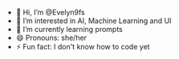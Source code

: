 - 👋 Hi, I’m @Evelyn9fs
- 👀 I’m interested in AI, Machine Learning and UI
- 🌱 I’m currently learning prompts 
- 😄 Pronouns: she/her
- ⚡ Fun fact: I don't know how to code yet

<!---
Evelyn9fs/Evelyn9fs is a ✨ special ✨ repository because its `README.md` (this file) appears on your GitHub profile.
You can click the Preview link to take a look at your changes.
--->
